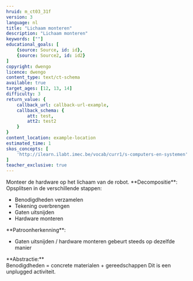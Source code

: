 ```yaml
---
hruid: m_ct03_31f
version: 3
language: nl
title: "Lichaam monteren"
description: "Lichaam monteren"
keywords: [""]
educational_goals: [
    {source: Source, id: id}, 
    {source: Source2, id: id2}
]
copyright: dwengo
licence: dwengo
content_type: text/ct-schema
available: true
target_ages: [12, 13, 14]
difficulty: 3
return_value: {
    callback_url: callback-url-example,
    callback_schema: {
        att: test,
        att2: test2
    }
}
content_location: example-location
estimated_time: 1
skos_concepts: [
    'http://ilearn.ilabt.imec.be/vocab/curr1/s-computers-en-systemen'
]
teacher_exclusive: true
---
```


<context>
Monteer de hardware op het lichaam van de robot.
</context>
<decomposition>
**Decompositie**: Opsplitsen in de verschillende stappen:<br>
<ul>
    <li>Benodigdheden verzamelen</li>
    <li>Tekening overbrengen</li>
    <li>Gaten uitsnijden</li>
    <li>Hardware monteren</li>
</ul>
</decomposition>
<patternRecognition>
**Patroonherkenning**:<br>
<ul>
    <li>Gaten uitsnijden / hardware monteren gebeurt steeds op dezelfde manier </li>
</ul>
</patternRecognition>
<abstraction>
**Abstractie:**<br>
Benodigdheden = concrete materialen + gereedschappen
</abstraction>
<algorithms>

</algorithms>
<implementation>
Dit is een unplugged activiteit.
</implementation>
